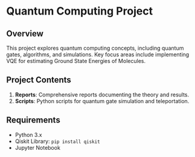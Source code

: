 # Quantum Computing Project

## Overview
This project explores quantum computing concepts, including quantum gates, algorithms, and simulations. Key focus areas include implementing VQE for estimating Ground State Energies of Molecules.

## Project Contents
1. **Reports**: Comprehensive reports documenting the theory and results.
2. **Scripts**: Python scripts for quantum gate simulation and teleportation.

## Requirements
- Python 3.x
- Qiskit Library: `pip install qiskit`
- Jupyter Notebook

